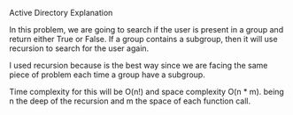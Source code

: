 Active Directory Explanation

In this problem, we are going to search if the user is present in a group and
return either True or False. If a group contains a subgroup, then it will use recursion 
to search for the user again.

I used recursion because is the best way since we are facing the same piece of problem 
each time a group have a subgroup. 

Time complexity for this will be O(n!) and space complexity O(n * m).
being n the deep of the recursion and m the space of each function call.